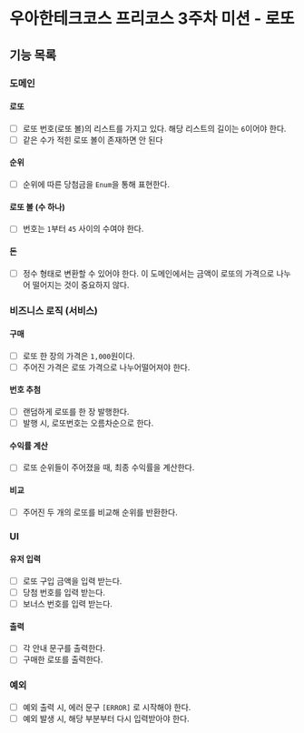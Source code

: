 # 우아한테크코스 프리코스 3주차 미션 - 로또

## 기능 목록
### 도메인

#### 로또
- [ ] 로또 번호(로또 볼)의 리스트를 가지고 있다. 해당 리스트의 길이는 `6`이어야 한다.
- [ ] 같은 수가 적힌 로또 볼이 존재하면 안 된다

#### 순위
- [ ] 순위에 따른 당첨금을 `Enum`을 통해 표현한다.

#### 로또 볼 (수 하나)
- [ ] 번호는 `1`부터 `45` 사이의 수여야 한다.

#### 돈
- [ ] 정수 형태로 변환할 수 있어야 한다. 이 도메인에서는 금액이 로또의 가격으로 나누어 떨어지는 것이 중요하지 않다.

### 비즈니스 로직 (서비스)

#### 구매
- [ ] 로또 한 장의 가격은 `1,000`원이다.
- [ ] 주어진 가격은 로또 가격으로 나누어떨어져야 한다.

#### 번호 추첨
- [ ] 랜덤하게 로또를 한 장 발행한다.
- [ ] 발행 시, 로또번호는 오름차순으로 한다.

#### 수익률 계산
- [ ] 로또 순위들이 주어졌을 때, 최종 수익률을 계산한다.

#### 비교
- [ ] 주어진 두 개의 로또를 비교해 순위를 반환한다.

### UI
####  유저 입력
- [ ] 로또 구입 금액을 입력 받는다.
- [ ] 당첨 번호를 입력 받는다.
- [ ] 보너스 번호를 입력 받는다.

#### 출력
- [ ] 각 안내 문구를 출력한다.
- [ ] 구매한 로또를 출력한다.

### 예외
- [ ] 예외 출력 시, 에러 문구 `[ERROR]` 로 시작해야 한다.
- [ ] 예외 발생 시, 해당 부분부터 다시 입력받아야 한다.

